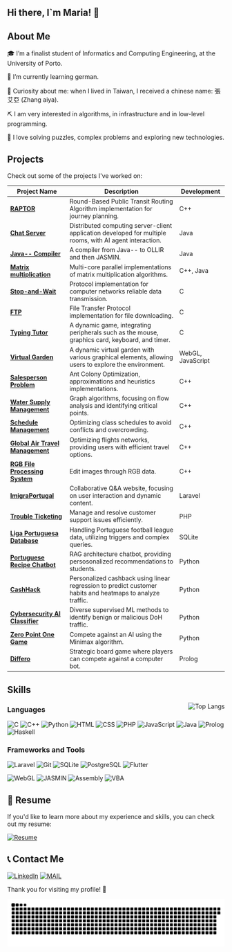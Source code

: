 ## Hi there, I`m Maria! 👋

## About Me

🎓 I’m a finalist student of Informatics and Computing Engineering, at the University of Porto.  

🌱 I’m currently learning german.

🧋 Curiosity about me: when I lived in Taiwan, I received a chinese name: 張艾亞 (Zhang aiya).

⛏️ I am very interested in algorithms, in infrastructure and in low-level programming.

🧩 I love solving puzzles, complex problems and exploring new technologies.


## Projects

Check out some of the projects I've worked on:

| Project Name | Description | Development |
|--------------|-------------|-------------|
| **[RAPTOR](https://github.com/mariaarabelo/raptor)** | Round-Based Public Transit Routing Algorithm implementation for journey planning. | C++ |
| **[Chat Server](https://github.com/mariaarabelo/chat-server)** | Distributed computing server-client application developed for multiple rooms, with AI agent interaction. | Java |
| **[Java-- Compiler](https://github.com/mariaarabelo/javamm-compiler)** | A compiler from Java-- to OLLIR and then JASMIN. | Java |
| **[Matrix multiplication](https://github.com/mariaarabelo/parallel)** | Multi-core parallel implementations of matrix multiplication algorithms.  | C++, Java |
| **[Stop-and-Wait](https://github.com/mariaarabelo/Stop-Wait)** | Protocol implementation for computer networks reliable data transmission. | C |
| **[FTP](https://github.com/mariaarabelo/FTP)** | File Transfer Protocol implementation for file downloading. | C |
| **[Typing Tutor](https://github.com/mariaarabelo/typing-tutor)** | A dynamic game, integrating peripherals such as the mouse, graphics card, keyboard, and timer. | C |
| **[Virtual Garden](https://github.com/mariaarabelo/computer-graphics)** | A dynamic virtual garden with various graphical elements, allowing users to explore the environment. | WebGL, JavaScript |
| **[Salesperson Problem](https://github.com/mariaarabelo/salesperson)** | Ant Colony Optimization, approximations and heuristics implementations. | C++ |
| **[Water Supply Management](https://github.com/mariaarabelo/watersupply)** | Graph algorithms, focusing on flow analysis and identifying critical points. | C++ |
| **[Schedule Management](https://github.com/mariaarabelo/AED-project)** | Optimizing class schedules to avoid conflicts and overcrowding. | C++ |
| **[Global Air Travel Management](https://github.com/mariaarabelo/flights)** | Optimizing flights networks, providing users with efficient travel options. | C++ |
| **[RGB File Processing System](https://github.com/mariaarabelo/RGB)** | Edit images through RGB data. | C++ |
| **[ImigraPortugal](https://github.com/mariaarabelo/imigra-portugal)** | Collaborative Q&A website, focusing on user interaction and dynamic content. | Laravel |
| **[Trouble Ticketing](https://github.com/mariaarabelo/trouble-ticketing)** | Manage and resolve customer support issues efficiently. | PHP |
| **[Liga Portuguesa Database](https://github.com/mariaarabelo/database)** | Handling Portuguese football league data, utilizing triggers and complex queries. | SQLite |
| **[Portuguese Recipe Chatbot](https://github.com/mariaarabelo/chatbot)** | RAG architecture chatbot, providing persosonalized recommendations to students. | Python |
| **[CashHack](https://github.com/AAugustoBS/cash-hack)** | Personalized cashback using linear regression to predict customer habits and heatmaps to analyze traffic. | Python |
| **[Cybersecurity AI Classifier](https://github.com/mariaarabelo/cyber-security)** | Diverse supervised ML methods to identify benign or malicious DoH traffic. | Python |
| **[Zero Point One Game](https://github.com/mariaarabelo/zero-point-one)** | Compete against an AI using the Minimax algorithm. | Python |
| **[Differo](https://github.com/mariaarabelo/differo)** | Strategic board game where players can compete against a computer bot. | Prolog |


## Skills
<img align="right" src="https://github-readme-stats.vercel.app/api/top-langs/?username=mariaarabelo&layout=donut-vertical" alt="Top Langs" />

### Languages

<p align="left">
  <img src="https://cdn.jsdelivr.net/gh/devicons/devicon/icons/c/c-original.svg" alt="C" width="70" height="70"/>
  <img src="https://cdn.jsdelivr.net/gh/devicons/devicon/icons/cplusplus/cplusplus-original.svg" alt="C++" width="70" height="70"/>
  <img src="https://cdn.jsdelivr.net/gh/devicons/devicon/icons/python/python-original.svg" alt="Python" width="70" height="70"/>
  <img src="https://cdn.jsdelivr.net/gh/devicons/devicon/icons/html5/html5-original.svg" alt="HTML" width="70" height="70"/>
  <img src="https://cdn.jsdelivr.net/gh/devicons/devicon/icons/css3/css3-original.svg" alt="CSS" width="70" height="70"/>
  <img src="https://cdn.jsdelivr.net/gh/devicons/devicon/icons/php/php-original.svg" alt="PHP" width="70" height="70"/>
  <img src="https://cdn.jsdelivr.net/gh/devicons/devicon/icons/javascript/javascript-original.svg" alt="JavaScript" width="70" height="70"/>
  <img src="https://cdn.jsdelivr.net/gh/devicons/devicon/icons/java/java-original.svg" alt="Java" width="70" height="70"/>
  <img src="https://cdn.jsdelivr.net/gh/devicons/devicon@latest/icons/prolog/prolog-original.svg" alt="Prolog" width="70" height="70"/>
  <img src="https://cdn.jsdelivr.net/gh/devicons/devicon/icons/haskell/haskell-original.svg" alt="Haskell" width="70" height="70"/>
</p>

### Frameworks and Tools
<p align="left">
  <img src="https://cdn.jsdelivr.net/gh/devicons/devicon@latest/icons/laravel/laravel-original.svg" alt="Laravel" width="70" height="70"/>
  <img src="https://cdn.jsdelivr.net/gh/devicons/devicon/icons/git/git-original.svg" alt="Git" width="70" height="70"/>
  <img src="https://cdn.jsdelivr.net/gh/devicons/devicon/icons/sqlite/sqlite-original.svg" alt="SQLite" width="70" height="70"/>
  <img src="https://cdn.jsdelivr.net/gh/devicons/devicon/icons/postgresql/postgresql-original.svg" alt="PostgreSQL" width="70" height="70"/>
  <img src="https://cdn.jsdelivr.net/gh/devicons/devicon@latest/icons/flutter/flutter-original.svg" alt="Flutter" width="70" height="70"/>
</p>


![WebGL](https://img.shields.io/badge/-WebGL-990000?style=flat-square&logo=webgl&logoColor=white)
![JASMIN](https://img.shields.io/badge/-JASMIN-FFFFFF?style=flat-square&logoColor=black)
![Assembly](https://img.shields.io/badge/-Assembly-525252?style=flat-square&logo=markdown&logoColor=white)
![VBA](https://img.shields.io/badge/-VBA-217346?style=flat-square&logo=microsoft&logoColor=white)



<h2 >💼 Resume </h2>
If you'd like to learn more about my experience and skills, you can check out my resume:

[![Resume](https://img.shields.io/badge/My_Resume-Click_Here-pink?style=for-the-badge&logo=adobeacrobatreader&logoColor=white)](./CV%20Maria%20Rabelo.pdf)


<h2 >📞 Contact Me</h2>

[![LinkedIn](https://img.shields.io/badge/LinkedIn-0077B5?style=for-the-badge&logo=linkedin&logoColor=white)](https://www.linkedin.com/in/maria-rabelo/)
[![MAIL](https://img.shields.io/badge/Gmail-D14836?style=for-the-badge&logo=gmail&logoColor=white)](mailto:mariaesrabelo@gmail.com)

Thank you for visiting my profile! 🚀

</p>


<picture>
  <source media="(prefers-color-scheme: dark)" srcset="https://raw.githubusercontent.com/mariaarabelo/mariaarabelo/output/github-contribution-grid-snake-dark.svg">
  <source media="(prefers-color-scheme: light)" srcset="https://raw.githubusercontent.com/mariaarabelo/mariaarabelo/output/github-contribution-grid-snake.svg">
  <img alt="github contribution grid snake animation" src="https://raw.githubusercontent.com/mariaarabelo/mariaarabelo/output/github-contribution-grid-snake.svg">
</picture>

<!--

- 🔭 I’m currently working on ...
-  ...
- 👯 I’m looking to collaborate on ...
- 🤔 I’m looking for help with ...
- 💬 Ask me about ...
- 📫 How to reach me: ...
- 😄 Pronouns: ...
- ⚡ Fun fact: ...
-->

